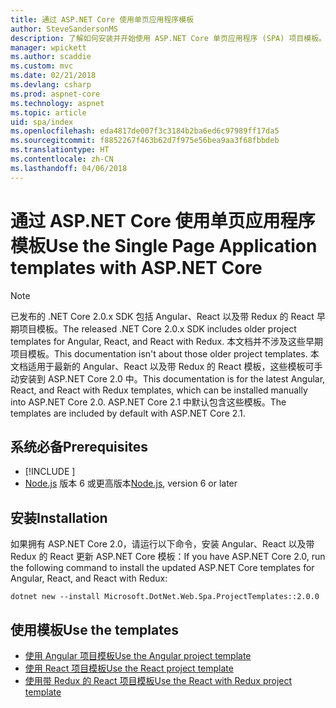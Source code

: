 ```yaml
---
title: 通过 ASP.NET Core 使用单页应用程序模板
author: SteveSandersonMS
description: 了解如何安装并开始使用 ASP.NET Core 单页应用程序 (SPA) 项目模板。
manager: wpickett
ms.author: scaddie
ms.custom: mvc
ms.date: 02/21/2018
ms.devlang: csharp
ms.prod: aspnet-core
ms.technology: aspnet
ms.topic: article
uid: spa/index
ms.openlocfilehash: eda4817de007f3c3184b2ba6ed6c97989ff17da5
ms.sourcegitcommit: f8852267f463b62d7f975e56bea9aa3f68fbbdeb
ms.translationtype: HT
ms.contentlocale: zh-CN
ms.lasthandoff: 04/06/2018
---
```

# <a name="use-the-single-page-application-templates-with-aspnet-core"></a><span data-ttu-id="8d179-103">通过 ASP.NET Core 使用单页应用程序模板</span><span class="sxs-lookup"><span data-stu-id="8d179-103">Use the Single Page Application templates with ASP.NET Core</span></span>

> [!NOTE]
> <span data-ttu-id="8d179-104">已发布的 .NET Core 2.0.x SDK 包括 Angular、React 以及带 Redux 的 React 早期项目模板。</span><span class="sxs-lookup"><span data-stu-id="8d179-104">The released .NET Core 2.0.x SDK includes older project templates for Angular, React, and React with Redux.</span></span> <span data-ttu-id="8d179-105">本文档并不涉及这些早期项目模板。</span><span class="sxs-lookup"><span data-stu-id="8d179-105">This documentation isn't about those older project templates.</span></span> <span data-ttu-id="8d179-106">本文档适用于最新的 Angular、React 以及带 Redux 的 React 模板，这些模板可手动安装到 ASP.NET Core 2.0 中。</span><span class="sxs-lookup"><span data-stu-id="8d179-106">This documentation is for the latest Angular, React, and React with Redux templates, which can be installed manually into ASP.NET Core 2.0.</span></span> <span data-ttu-id="8d179-107">ASP.NET Core 2.1 中默认包含这些模板。</span><span class="sxs-lookup"><span data-stu-id="8d179-107">The templates are included by default with ASP.NET Core 2.1.</span></span>

## <a name="prerequisites"></a><span data-ttu-id="8d179-108">系统必备</span><span class="sxs-lookup"><span data-stu-id="8d179-108">Prerequisites</span></span>

* [!INCLUDE [](~/includes/net-core-sdk-download-link.md)]
* <span data-ttu-id="8d179-109">[Node.js](https://nodejs.org) 版本 6 或更高版本</span><span class="sxs-lookup"><span data-stu-id="8d179-109">[Node.js](https://nodejs.org), version 6 or later</span></span>

## <a name="installation"></a><span data-ttu-id="8d179-110">安装</span><span class="sxs-lookup"><span data-stu-id="8d179-110">Installation</span></span>

<span data-ttu-id="8d179-111">如果拥有 ASP.NET Core 2.0，请运行以下命令，安装 Angular、React 以及带 Redux 的 React 更新 ASP.NET Core 模板：</span><span class="sxs-lookup"><span data-stu-id="8d179-111">If you have ASP.NET Core 2.0, run the following command to install the updated ASP.NET Core templates for Angular, React, and React with Redux:</span></span>

```console
dotnet new --install Microsoft.DotNet.Web.Spa.ProjectTemplates::2.0.0
```

## <a name="use-the-templates"></a><span data-ttu-id="8d179-112">使用模板</span><span class="sxs-lookup"><span data-stu-id="8d179-112">Use the templates</span></span>

- [<span data-ttu-id="8d179-113">使用 Angular 项目模板</span><span class="sxs-lookup"><span data-stu-id="8d179-113">Use the Angular project template</span></span>](xref:spa/angular)
- [<span data-ttu-id="8d179-114">使用 React 项目模板</span><span class="sxs-lookup"><span data-stu-id="8d179-114">Use the React project template</span></span>](xref:spa/react)
- [<span data-ttu-id="8d179-115">使用带 Redux 的 React 项目模板</span><span class="sxs-lookup"><span data-stu-id="8d179-115">Use the React with Redux project template</span></span>](xref:spa/react-with-redux)
